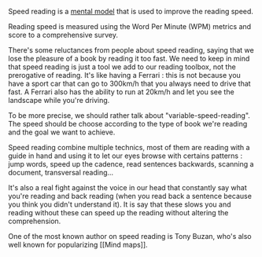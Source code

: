 Speed reading is a [mental model](mental%20models.md) that is used to improve the reading speed. 

Reading speed is measured using the Word Per Minute (WPM) metrics and score to a comprehensive survey. 

There's some reluctances from people about speed reading, saying that we lose the pleasure of a book by reading it too fast. We need to keep in mind that speed reading is just a tool we add to our reading toolbox, not the prerogative of reading. It's like having a Ferrari : this is not because you have a sport car that can go to 300km/h that you always need to drive that fast. A Ferrari also has the ability to run at 20km/h and let you see the landscape while you're driving. 

To be more precise, we should rather talk about "variable-speed-reading". The speed should be choose according to the type of book we're reading and the goal we want to achieve. 

Speed reading combine multiple technics, most of them are reading with a guide in hand and using it to let our eyes browse with certains patterns : jump words, speed up the cadence, read sentences backwards, scanning a document, transversal reading... 

It's also a real fight against the voice in our head that constantly say what you're reading and back reading (when you read back a sentence because you think you didn't understand it). It is say that these slows you and reading without these can speed up the reading without altering the comprehension. 

One of the most known author on speed reading is Tony Buzan, who's also well known for popularizing [[Mind maps]].


